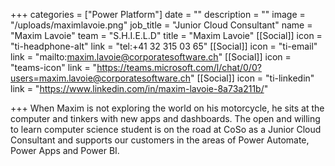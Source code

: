 +++
categories = ["Power Platform"]
date = ""
description = ""
image = "/uploads/maximlavoie.png"
job_title = "Junior Cloud Consultant"
name = "Maxim Lavoie"
team = "S.H.I.E.L.D"
title = "Maxim Lavoie"
[[Social]]
icon = "ti-headphone-alt"
link = "tel:+41 32 315 03 65"
[[Social]]
icon = "ti-email"
link = "mailto:maxim.lavoie@corporatesoftware.ch"
[[Social]]
icon = "teams-icon"
link = "https://teams.microsoft.com/l/chat/0/0?users=maxim.lavoie@corporatesoftware.ch"
[[Social]]
icon = "ti-linkedin"
link = "https://www.linkedin.com/in/maxim-lavoie-8a73a211b/"

+++
When Maxim is not exploring the world on his motorcycle, he sits at the computer and tinkers with new apps and dashboards. The open and willing to learn computer science student is on the road at CoSo as a Junior Cloud Consultant and supports our customers in the areas of Power Automate, Power Apps and Power BI.